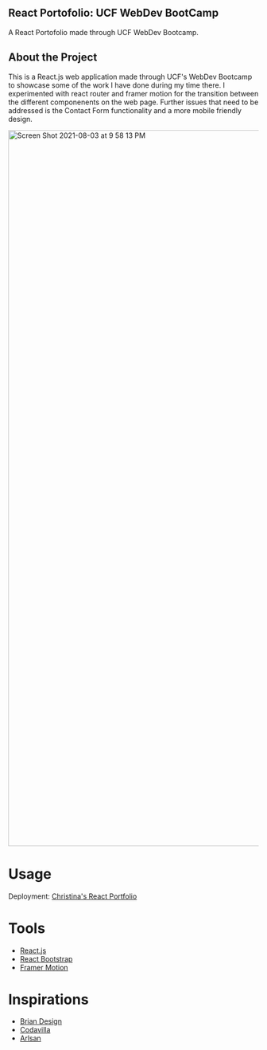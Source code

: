 ## React Portofolio: UCF WebDev BootCamp

A React Portofolio made through UCF WebDev Bootcamp.

## About the Project

  This is a React.js web application made through UCF's WebDev Bootcamp to showcase some of the work I have done during my time there. I experimented with react router and framer motion for the transition between the different componenents on the web page. Further issues that need to be addressed is the Contact Form functionality and a more mobile friendly design. 
  
  <img width="1438" alt="Screen Shot 2021-08-03 at 9 58 13 PM" src="https://user-images.githubusercontent.com/76018424/128109699-ea01ad75-e512-4988-b6dd-5707dd051d50.png">

# Usage

Deployment: [Christina's React Portfolio](http://cpagan415.github.io/chrisport/)

# Tools 

- [React.js](https://reactjs.org/)
- [React Bootstrap](https://react-bootstrap.github.io/)
- [Framer Motion](https://www.framer.com/motion/)

# Inspirations

- [Brian Design](https://www.youtube.com/channel/UCsKsymTY_4BYR-wytLjex7A)
- [Codavilla](https://www.codavilla.com/)
- [Arlsan](https://www.youtube.com/channel/UCe1NM6d7y7O1Q7ZKJ4lLSFw)
